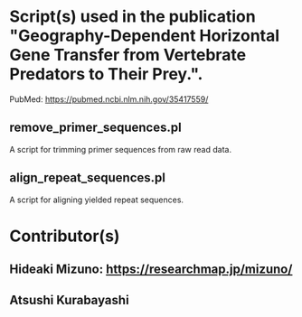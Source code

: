 # Script(s) used in the publication "Geography-Dependent Horizontal Gene Transfer from Vertebrate Predators to Their Prey.".
PubMed: https://pubmed.ncbi.nlm.nih.gov/35417559/

## remove_primer_sequences.pl
A script for trimming primer sequences from raw read data.
## align_repeat_sequences.pl
A script for aligning yielded repeat sequences.

# Contributor(s)
## Hideaki Mizuno: https://researchmap.jp/mizuno/
## Atsushi Kurabayashi
